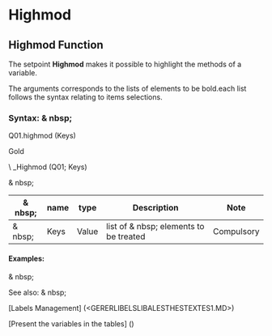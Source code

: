 # Highmod

## Highmod Function

The setpoint **Highmod** makes it possible to highlight the methods of a variable.

The arguments corresponds to the lists of elements to be bold.each list follows the syntax relating to items selections.

### Syntax: & nbsp;

Q01.highmod (Keys)

Gold

\ _Highmod (Q01; Keys)

& nbsp;

| & nbsp; | **name** | **type** | **Description** | **Note** |
| --- | --- | --- | --- | --- |
| & nbsp; | Keys | Value | list of & nbsp; elements to be treated | Compulsory |


#### Examples:

& nbsp;

See also: & nbsp;

[Labels Management] (<GERERLIBELSLIBALESTHESTEXTES1.MD>)

[Present the variables in the tables] (<pretenderlesvariableables whilestAb1.md>)